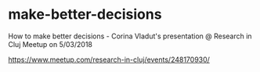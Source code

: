 # make-better-decisions
How to make better decisions - Corina Vladut's presentation @ Research in Cluj Meetup on 5/03/2018

https://www.meetup.com/research-in-cluj/events/248170930/
